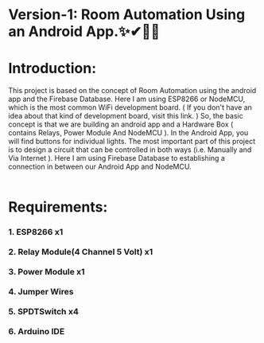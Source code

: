 # Version-1: Room Automation Using an Android App.✨✔🤳🤳


<h1>Introduction:</h1>
This project is based on the concept of Room Automation using the android app and the Firebase Database. Here I am using ESP8266 or NodeMCU, which is the most common WiFi development board. ( If you don't have an idea about that kind of development board, visit this link. ) So, the basic concept is that we are building an android app and a Hardware Box ( contains Relays, Power Module And NodeMCU ). In the Android App, you will find buttons for individual lights. The most important part of this project is to design a circuit that can be controlled in both ways (i.e. Manually and Via Internet ). Here I am using Firebase Database to establishing a connection in between our Android App and NodeMCU.
<br></br>
<h1>Requirements:</h1>
<h3>1. ESP8266 x1<br></br>2. Relay Module(4 Channel 5 Volt) x1<br></br>3. Power Module x1<br></br>4. Jumper Wires<br></br>5. SPDTSwitch x4<br></br>6. Arduino IDE
<br></br></h3>
